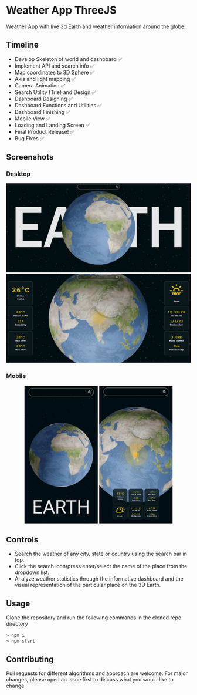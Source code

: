 # Weather App ThreeJS

Weather App with live 3d Earth and weather information around the globe.

## Timeline

-   Develop Skeleton of world and dashboard ✅
-   Implement API and search info ✅
-   Map coordinates to 3D Sphere ✅
-   Axis and light mapping ✅
-   Camera Animation ✅
-   Search Utility (Trie) and Design ✅
-   Dashboard Designing ✅
-   Dashboard Functions and Utilities ✅
-   Dashboard Finishing ✅
-   Mobile View ✅
-   Loading and Landing Screen ✅
-   Final Product Release! ✅
-   Bug Fixes ✅

## Screenshots

### Desktop

<img src="https://github.com/originalsidd/weather-app-threejs/blob/main/public/pic1.png?raw=true"  />

<img src="https://github.com/originalsidd/weather-app-threejs/blob/main/public/pic2.png?raw=true"  />

### Mobile

<center>
<img src="https://github.com/originalsidd/weather-app-threejs/blob/main/public/pic3.png?raw=true" width=200>&nbsp;<img src="https://github.com/originalsidd/weather-app-threejs/blob/main/public/pic4.png?raw=true" width=200>
</center>

## Controls

-   Search the weather of any city, state or country using the search bar in top.
-   Click the search icon/press enter/select the name of the place from the dropdown list.
-   Analyze weather statistics through the informative dashboard and the visual representation of the particular place on the 3D Earth.

## Usage

Clone the repository and run the following commands in the cloned repo directory

```node
> npm i
> npm start
```

## Contributing

Pull requests for different algorithms and approach are welcome. For major changes, please open an issue first
to discuss what you would like to change.
